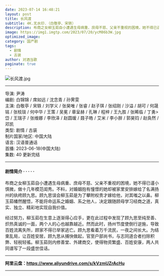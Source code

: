 ```yaml
---
date: 2023-07-14 16:48:21
layout: post
title: 长风渡
subtitle: 4K.无水印.（白敬亭、宋轶）
description: 布商之女柳玉茹自小遭遇生母病重、庶母不慈、父亲不重视的困境，她不得已谨小慎微，做了十几年模范闺秀。
image: https://img1.imgtp.com/2023/07/20/ycM86b3W.jpg
optimized_image: 
category: 国产剧
tags:
  - 剧情
  - 古装
author: 对酒当歌
paginate: true
---
```


![长风渡.jpg](https://img1.imgtp.com/2023/07/18/DLSwdkY4.png)

---

导演: 尹涛  
编剧: 白锦锦 / 席如远 / 沈念青 / 孙霁雯  
主演: 白敬亭 / 宋轶 / 刘学义 / 张昊唯 / 张睿 / 赵子琪 / 张绍刚 / 沙溢 / 胡可 / 何晟铭 / 张棪琰 / 何中华 / 王策 / 吴冕 / 章呈赫 / 孔琳 / 程梓 / 王九胜 / 张晞临 / 丁勇>岱 / 王瑞子 / 张维娜 / 李欣泽 / 赵圆瑗 / 聂子皓 / 艾米 / 李小胖 / 郭昊钧 / 赵奂然 / 邓凯  
类型: 剧情 / 古装  
制片国家/地区: 中国大陆  
语言: 汉语普通话  
首播: 2023-06-18(中国大陆)  
集数: 40 更新完结  

---

#### 剧情简介 · · · · ·

布商之女柳玉茹自小遭遇生母病重、庶母不慈、父亲不重视的困境，她不得已谨小 慎微，做十几年模范闺秀。不料，对婚姻抱有憧憬的她却被家里安排嫁给了名满扬州的纨绔顾九思。顾九思误会柳玉茹是为了攀附权贵才嫁给他，对其嗤之以鼻。柳玉茹幡然醒悟，不能将命运系之婚姻、系之他人，决定跟随顾母学习经商之道，真实、独立、精彩地实现自我价值。

经过努力，柳玉茹在生意上逐渐得心应手，更在此过程中发现了顾九思至纯至善、炽热真诚的一面，两个人的心也越靠越近。然而此时，扬州节度使倒行逆施，导致百姓流离失所，顾家不得已举家逃亡。顾九思看着万千流民，一夜之间长大。为结束乱局，让百姓安居，顾九思从捕快做起，官至户部尚书，与志同道合者扫除积弊、轻税轻徭。柳玉茹则内修善堂、外建商交，使得物资繁盛、百姓安康，两人共同谱写了一段盛世佳话。

---

**阿里云盘：<https://www.aliyundrive.com/s/kVzmUZrAcHu>**

---
